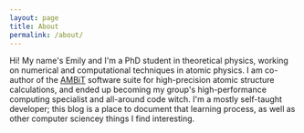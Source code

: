 ```yaml
---
layout: page
title: About
permalink: /about/
---
```


Hi! My name's Emily and I'm a PhD student in theoretical physics, working on numerical and computational
techniques in atomic physics. I am co-author of the [AMBiT](https://github.com/drjuls/AMBiT) software
suite for high-precision atomic structure calculations, and ended up becoming my group's
high-performance computing specialist and all-around code witch. I'm a mostly self-taught developer;
this blog is a place to document that learning process, as well as other computer sciencey things I find
interesting.
